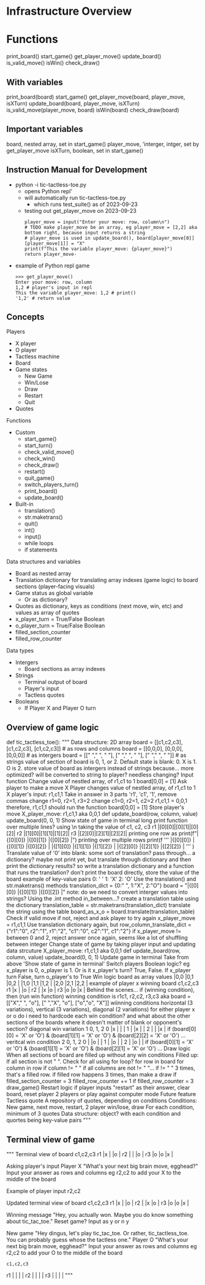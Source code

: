 # Infrastructure Overview

# Functions
print_board()
start_game()
get_player_move()
update_board()
is_valid_move()
isWin()
check_draw()

## With variables
print_board(board)
start_game()
get_player_move(board, player_move, isXTurn)
update_board(board, player_move, isXTurn)
is_valid_move(player_move, board)
isWin(board)
check_draw(board)

## Important variables
board, nested array, set in start_game()
player_move, 'interger, intger, set by get_player_move
isXTurn, boolean, set in start_game()

## Instruction Manual for Development
- python -i tic-tactless-toe.py
  - opens Python repl'
  - will automatically run tic-tactless-toe.py
    - which runs test_suite() as of 2023-09-23
  - testing out get_player_move on 2023-09-23
    ```
    player_move = input("Enter your move: row, column\n")
    # TODO make player_move be an array, eg player_move = [2,2] aka bottom right, because input returns a string
    # player_move is used in update_board(), board[player_move[0]][player_move[1]] = "X"
    print(f"This the variable player_move: {player_move}")
    return player_move-
    ```
- example of Python repl game
    ```
    >>> get_player_move()
    Enter your move: row, column
    1,2 # player's input in repl
    This the variable player_move: 1,2 # print()
    '1,2' # return value
    ```

## Concepts
 Players
  - X player
  - O player
  - Tactless machine
- Board
- Game states
  - New Game
  - Win/Lose
  - Draw
  - Restart
  - Quit
- Quotes

Functions
- Custom
  - start_game()
  - start_turn()
  - check_valid_move()
  - check_win()
  - check_draw()
  - restart()
  - quit_game()
  - switch_players_turn()
  - print_board()
  - update_board()
- Built-in
  - translation()
  - str.maketrans() 
  - quit()
  - int()
  - input()
  - while loops
  - if statements

Data structures and variables
- Board as nested array
- Translation dictionary for translating array indexes (game logic) to board sections (player-facing visuals)
- Game status as global variable
  - Or as dictionary?
- Quotes as dictionary, keys as conditions (next move, win, etc) and values as array of quotes
- x_player_turn = True/False Boolean
- o_player_turn = True/False Boolean
- filled_section_counter
- filled_row_counter

Data types
- Intergers
  - Board sections as array indexes
- Strings
  - Terminal output of board
  - Player's input
  - Tactless quotes
- Booleans
  - If Player X and Player O turn


## Overview of game logic
def tic_tactless_toe():
    """
    Data structure: 2D array
        board = [[c1,c2,c3], [c1,c2,c3], [c1,c2,c3]] # as rows and columns
        board = [[0,0,0], [0,0,0], [0,0,0]] # as intergers
        board = [[" "," ", " "], [" "," ", " "], [" "," ", " "]] # as  strings
        value of section of board is 0, 1, or 2. Default state is blank: 0. X is 1. O is 2.
        store value of board as intergers instead of strings because... more optimized? will be converted to string to player? needless changing?
    Input function
        Change value of nestled array, of r1,c1 to 1
        board[0,0] = [1]
    Ask player to make a move
        X Player changes value of nestled array, of r1,c1 to 1
        X player's input: r1,c1,1
        Take in answer in 3 parts 'r1', 'c1', '1', remove commas
        change r1=0, r2=1, r3=2
        change c1=0, r2=1, c2=2
        r1,c1,1 = 0,0,1
        therefore, r1,c1,1 should run the function board[0,0] = [1]
    Store player's move
        X_player_move: r1,c1,1 aka 0,0,1
        def update_board(row, column, value)
        update_board(0, 0, 1)
    Show state of game in terminal
        long print function over multiple lines? using \n
        taking the value of 
             c1,    c2,    c3
        r1 |[0][0]|[0][1]|[0][2]|
        r2 |[1][0]|[1][1]|[1][2]|
        r3 |[2][0]|[2][1]|[2][2]|
        printing one row as
            print(f"|{[0][0]} |{[0][1]} |{[0][2]} |")
        printing over multiple rows
            print(f
            '''
            |{[0][0]} |{[0][1]} |{[0][2]} |
            |{[1][0]} |{[1][1]} |{[1][2]} |
            |{[2][0]} |{[2][1]} |{[2][2]} |
            '''
            )
        Translate value of '0' into blank: some sort of translation? 
            pass through... a dictionary? maybe not print yet, but translate through dictionary and then print the dictionary results? so write a translation dictionary and a function that runs the translation? 
            don't print the board directly, store the value of the board
            example of key-value pairs
                0: ' '
                1: 'X'
                2: 'O'
            Use the translation() and str.maketrans() methods
                translation_dict = {0:" ", 1:"X", 2:"O"}
                board = "|{[0][0]} |{[0][1]} |{[0][2]} |"
                    note: do we need to convert interger values into strings? Using the .int method in_between...?
                create a translation table using the dictionary
                    translation_table = str.maketrans(translation_dict)
                translate the string using the table
                    board_as_x_o = board.translate(translation_table)
    Check if valid move
        if not, reject and ask player to try again
        x_player_move = r1,c1,1
        Use translation dictionary again, but
        row_column_translate_dict = {"r1":"0", r2":"1", r1":"2", "c1":"0", c2":"1", c1":"2"}
        if x_player_move != between 0 and 2, reject answer
        once again, seems like a lot of shuffling between integer
    Change state of game by taking player input and updating data strcuture
        X_player_move: r1,c1,1 aka 0,0,1
        def update_board(row, column, value)
        update_board(0, 0, 1)
    Update game in terminal
        Take from above 'Show state of game in terminal'
    Switch players
        Boolean logic? eg x_player is 0, o_player is 1. Or is it x_player's turn? True, False. If x_player turn False, turn o_player's to True
    Win logic
        board as array values
            |0,0 |0,1  |0,2 |
            |1,0 |1,1  |1,2 |
            |2,0 |2,1  |2,2 |
        example of player x winning board
            c1,c2,c3
        r1 |x |  |o |
        r2 |  |x |o |
        r3 |o |o |x |
        Behind the scenes...
        if (winning condition), then (run win function)
        winning condition is r1c1, r2,c2, r3,c3 aka board = [["X"," ", "o"], [" ","X", "o"], ["o","o", "X"]]
        wiinning conditions
            horizontal (3 variations), vertical (3 variations), diagonal (2 variations)
            for either player x or o
            do i need to hardcode each win condition? and what about the other sections of the boards where it doesn't matter of blank or opponent's section?
            diagonal win variation 1
                0, 1, 2
            0 |x |  |  |
            1 |  |x |  |
            2 |  |  |x |
            if (board[0][0] = 'X' or 'O') & (board[1][1] = 'X' or 'O') & (board[2][2] = 'X' or 'O') ...
            veritcal win condition 2
               0, 1, 2
            0 |  |o |  |
            1 |  |o |  |
            2 |  |o |  |
            if (board[0][1] = 'X' or 'O') & (board[1][1] = 'X' or 'O') & (board[2][1] = 'X' or 'O') ...
    Draw logic
        When all sections of board are filled up without any win conditions
        Filled up: If all section is not " ". Check for all using for loop?
        for row in board
            for column in row
                if column != " "
                if all columns are not != " "... if != " " 3 times, that's a filled row. if filled row happens 3 times, than make a draw
                if filled_section_counter = 3
                    filled_row_counter += 1
                if filled_row_counter = 3
                    draw_game()
    Restart logic
        if player inputs "restart" as their answer, clear board, reset player
    2 players or play against computer mode
        Future feature
    Tactless quote
        A repository of quotes, depending on conditions
        Conditions: New game, next move, restart, 2 player win/lose, draw
        For each condition, minimum of 3 quotes
        Data structure: object? with each condition and quortes being key-value pairs
    """

## Terminal view of game
"""
Terminal view of board
    c1,c2,c3
r1 |x |  |o |
r2 |  |  |o |
r3 |o |o |x |

Asking player's input
Player X
"What's your next big brain move, egghead?"
Input your answer as rows and columns eg
r2,c2
to add your X to the middle of the board

Example of player input
r2,c2

Updated terminal view of board
    c1,c2,c3
r1 |x |  |o |
r2 |  |x |o |
r3 |o |o |x |

Winning message
"Hey, you actually won. Maybe you do know something about tic_tac_toe."
Reset game? Input as y or n
y

New game
"Hey dingus, let's play tic_tac_toe. Or rather, tic_tactless_toe. You can probably guess whose the tactless one."
Player O
"What's your next big brain move, egghead?"
Input your answer as rows and columns eg
r2,c2
to add your O to the middle of the board

    c1,c2,c3
r1 |  |  |  |
r2 |  |  |  |
r3 |  |  |  |
"""